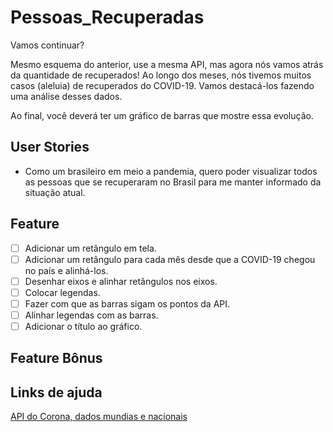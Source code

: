 # Pessoas_Recuperadas
Vamos continuar?

Mesmo esquema do anterior, use a mesma API, mas agora nós vamos atrás da quantidade de recuperados! Ao longo dos meses, nós tivemos muitos casos (aleluia) de recuperados do COVID-19. Vamos destacá-los fazendo uma análise desses dados.

Ao final, você deverá ter um gráfico de barras que mostre essa evolução.

## User Stories
* Como um brasileiro em meio a pandemia, quero poder visualizar todos as pessoas que se recuperaram no Brasil para me manter informado da situação atual.

## Feature
-   [ ] Adicionar um retângulo em tela.
-   [ ] Adicionar um retângulo para cada mês desde que a COVID-19 chegou no país e alinhá-los.
-   [ ] Desenhar eixos e alinhar retângulos nos eixos.
-   [ ] Colocar legendas.
-   [ ] Fazer com que as barras sigam os pontos da API.
-   [ ] Alinhar legendas com as barras.
-   [ ] Adicionar o título ao gráfico.

## Feature Bônus

## Links de ajuda
[API do Corona, dados mundias e nacionais](https://github.com/devarthurribeiro/covid19-brazil-api)
